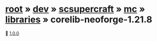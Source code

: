# [root](/artifacts) » [dev](/artifacts/dev) » [scsupercraft](/artifacts/dev/scsupercraft) » [mc](/artifacts/dev/scsupercraft/mc) » [libraries](/artifacts/dev/scsupercraft/mc/libraries) » corelib-neoforge-1.21.8


📁 [1.0.0](/artifacts/dev/scsupercraft/mc/libraries/corelib-neoforge-1.21.8/1.0.0)